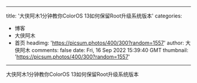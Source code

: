 
---
title: '大侠阿木1分钟教你ColorOS 13如何保留Root升级系统版本'
categories: 
 - 博客
 - 大侠阿木
 - 首页
headimg: 'https://picsum.photos/400/300?random=1557'
author: 大侠阿木
comments: false
date: Fri, 16 Sep 2022 15:39:40 GMT
thumbnail: 'https://picsum.photos/400/300?random=1557'
---

<div>   
大侠阿木1分钟教你ColorOS 13如何保留Root升级系统版本  
</div>
            